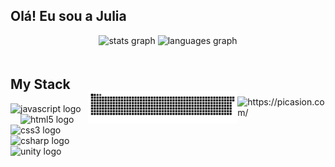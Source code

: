 ## Olá! Eu sou a Julia
<div align="center">
  <img src="https://github-readme-stats.vercel.app/api?username=Julia61&hide_title=false&hide_rank=false&show_icons=true&include_all_commits=true&count_private=true&disable_animations=false&theme=dracula&locale=en&hide_border=false&order=1" height="150" alt="stats graph" />
  <img src="https://github-readme-stats.vercel.app/api/top-langs?username=Julia61&locale=en&hide_title=false&layout=compact&card_width=320&langs_count=5&theme=dracula&hide_border=false&order=2" height="150" alt="languages graph" />
</div>

<div style="display: flex; align-items: center; justify-content: space-between; margin-top: 20px;">
  <div>
    <h2>My Stack</h2>
    <img src="https://cdn.jsdelivr.net/gh/devicons/devicon/icons/javascript/javascript-original.svg" height="40" alt="javascript logo" />
    <img width="12" />
    <img src="https://cdn.jsdelivr.net/gh/devicons/devicon/icons/html5/html5-original.svg" height="40" alt="html5 logo" />
    <img width="12" />
    <img src="https://cdn.jsdelivr.net/gh/devicons/devicon/icons/css3/css3-original.svg" height="40" alt="css3 logo" />
    <img width="12" />
    <img src="https://cdn.jsdelivr.net/gh/devicons/devicon/icons/csharp/csharp-original.svg" height="40" alt="csharp logo" />
    <img width="12" />
    <img src="https://cdn.jsdelivr.net/gh/devicons/devicon/icons/unity/unity-original.svg" height="40" alt="unity logo" />
  </div>

  <div>
    <picture>
      <source media="(prefers-color-scheme: dark)" srcset="https://raw.githubusercontent.com/Julia61/Julia61/output/github-contribution-grid-snake-dark.svg">
      <source media="(prefers-color-scheme: light)" srcset="https://raw.githubusercontent.com/Julia61/Julia61/output/github-contribution-grid-snake-dark.svg">
      <img align="center" alt="github contribution grid snake animation" src="https://raw.githubusercontent.com/Julia61/Julia61/output/github-contribution-grid-snake.svg">
    </picture>
  </div>

  <div>
    <img src="https://i.picasion.com/pic92/c7e750b90f9cef758424207bfed3345f.gif" width="125" height="125" alt="https://picasion.com/" />
  </div>
</div>





###












